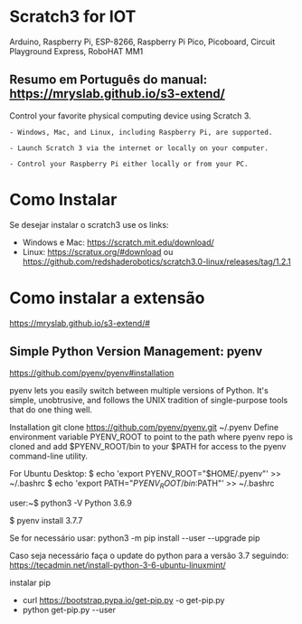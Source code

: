 # Scratch3 for IOT

Arduino, Raspberry Pi, ESP-8266, Raspberry Pi Pico,
Picoboard, Circuit Playground Express,
RoboHAT MM1

## Resumo em Português do manual: https://mryslab.github.io/s3-extend/

Control your favorite physical computing device using Scratch 3.


    - Windows, Mac, and Linux, including Raspberry Pi, are supported.

    - Launch Scratch 3 via the internet or locally on your computer.

    - Control your Raspberry Pi either locally or from your PC.


# Como Instalar
Se desejar instalar o scratch3 use os links: 
- Windows e Mac: https://scratch.mit.edu/download/
- Linux: https://scratux.org/#download ou https://github.com/redshaderobotics/scratch3.0-linux/releases/tag/1.2.1

# Como instalar a extensão
https://mryslab.github.io/s3-extend/#



## Simple Python Version Management: pyenv
https://github.com/pyenv/pyenv#installation

pyenv lets you easily switch between multiple versions of Python. It's simple, unobtrusive, and follows the UNIX tradition of single-purpose tools that do one thing well.

Installation
git clone https://github.com/pyenv/pyenv.git ~/.pyenv
Define environment variable PYENV_ROOT to point to the path where pyenv repo is cloned and add $PYENV_ROOT/bin to your $PATH for access to the pyenv command-line utility.

For Ubuntu Desktop:
$ echo 'export PYENV_ROOT="$HOME/.pyenv"' >> ~/.bashrc
$ echo 'export PATH="$PYENV_ROOT/bin:$PATH"' >> ~/.bashrc

user:~$ python3 -V
Python 3.6.9

$ pyenv install 3.7.7

Se for necessário usar:
python3 -m pip install --user --upgrade pip

Caso seja necessário faça o update do python para a versão 3.7 seguindo:
https://tecadmin.net/install-python-3-6-ubuntu-linuxmint/

instalar pip
- curl https://bootstrap.pypa.io/get-pip.py -o get-pip.py
- python get-pip.py --user
